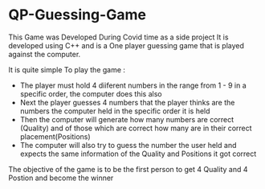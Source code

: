 # QP-Guessing-Game
This Game was Developed During Covid time as a side project 
It is developed using C++ and is a One player guessing game that is played against the computer.

It is quite simple To play the game :
 - The player must hold 4 diiferent numbers in the range from 1 - 9 in a specific order, the computer does this also
 - Next the player guesses 4 numbers that the player thinks are the numbers the computer held in the specific order it is held
 - Then the computer will generate how many numbers are correct (Quality) and of those which are correct how many are in their correct placement(Positions)
 - The computer will also try to guess the number the user held and expects the same information of the Quality and Positions it got correct

The objective of the game is to be the first person to get 4 Quality and 4 Postion and become the winner
